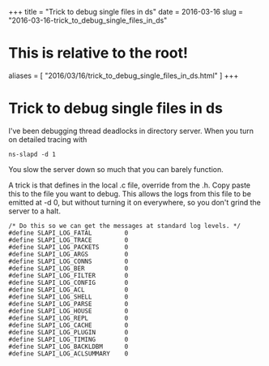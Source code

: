 +++
title = "Trick to debug single files in ds"
date = 2016-03-16
slug = "2016-03-16-trick_to_debug_single_files_in_ds"
# This is relative to the root!
aliases = [ "2016/03/16/trick_to_debug_single_files_in_ds.html" ]
+++
# Trick to debug single files in ds

I\'ve been debugging thread deadlocks in directory server. When you turn
on detailed tracing with

    ns-slapd -d 1

You slow the server down so much that you can barely function.

A trick is that defines in the local .c file, override from the .h. Copy
paste this to the file you want to debug. This allows the logs from this
file to be emitted at -d 0, but without turning it on everywhere, so you
don\'t grind the server to a halt.

    /* Do this so we can get the messages at standard log levels. */
    #define SLAPI_LOG_FATAL         0
    #define SLAPI_LOG_TRACE         0
    #define SLAPI_LOG_PACKETS       0
    #define SLAPI_LOG_ARGS          0
    #define SLAPI_LOG_CONNS         0
    #define SLAPI_LOG_BER           0
    #define SLAPI_LOG_FILTER        0
    #define SLAPI_LOG_CONFIG        0
    #define SLAPI_LOG_ACL           0
    #define SLAPI_LOG_SHELL         0
    #define SLAPI_LOG_PARSE         0
    #define SLAPI_LOG_HOUSE         0
    #define SLAPI_LOG_REPL          0
    #define SLAPI_LOG_CACHE         0
    #define SLAPI_LOG_PLUGIN        0
    #define SLAPI_LOG_TIMING        0
    #define SLAPI_LOG_BACKLDBM      0
    #define SLAPI_LOG_ACLSUMMARY    0

